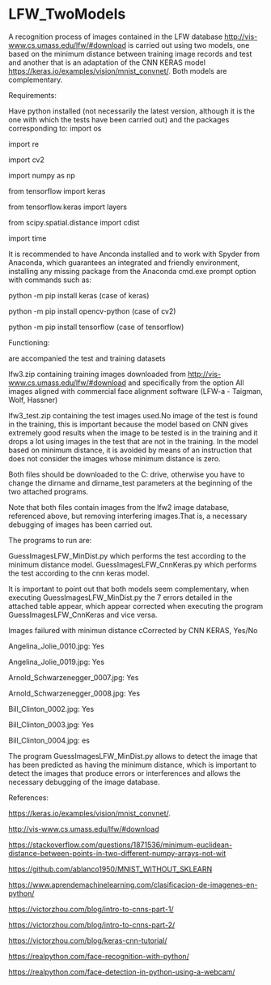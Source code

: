 # LFW_TwoModels
A recognition process of images contained in the LFW database http://vis-www.cs.umass.edu/lfw/#download is carried out using two models, one based on the minimum distance between training image records and test and another that is an adaptation of the CNN KERAS model https://keras.io/examples/vision/mnist_convnet/. Both models are complementary.

Requirements:

Have python installed (not necessarily the latest version, although it is the one with which the tests have been carried out) and the packages corresponding to:
import os

import re

import cv2

import numpy as np

from tensorflow import keras

from tensorflow.keras import layers

from scipy.spatial.distance import cdist

import time

It is recommended to have Anconda installed and to work with Spyder from Anaconda, which guarantees an integrated and friendly environment, installing any missing package from the Anaconda cmd.exe prompt option with commands such as:

python -m pip install keras (case of  keras)

python -m pip install opencv-python (case of  cv2)

python -m pip install tensorflow (case of  tensorflow)


Functioning:

are accompanied the test and training datasets

lfw3.zip containing training images downloaded from http://vis-www.cs.umass.edu/lfw/#download  and specifically from the option All images aligned with commercial face alignment software (LFW-a - Taigman, Wolf, Hassner) 

lfw3_test.zip containing the test images used.No image of the test is found in the training, this is important because the model based on CNN gives extremely good results when the image to be tested is in the training and it drops a lot using images in the test that are not in the training. In the model based on minimum distance, it is avoided by means of an instruction that does not consider the images whose minimum distance is zero.

Both files should be downloaded to the C: drive, otherwise you have to change the dirname and dirname_test parameters at the beginning of the two attached programs.

Note that both files contain images from the lfw2 image database, referenced above, but removing interfering images.That is, a necessary debugging of images has been carried out.

The programs to run are:

GuessImagesLFW_MinDist.py which performs the test according to the minimum distance model.
GuessImagesLFW_CnnKeras.py which performs the test according to the cnn keras model.

It is important to point out that both models seem complementary, when executing GuessImagesLFW_MinDist.py the 7 errors detailed in the attached table appear, which appear corrected when executing the program GuessImagesLFW_CnnKeras and vice versa.


Images failured with minimun distance cCorrected by CNN KERAS, Yes/No
 
Angelina_Jolie_0010.jpg:  Yes
 
Angelina_Jolie_0019.jpg: Yes

Arnold_Schwarzenegger_0007.jpg: Yes 

Arnold_Schwarzenegger_0008.jpg: Yes

Bill_Clinton_0002.jpg: Yes

Bill_Clinton_0003.jpg: Yes

Bill_Clinton_0004.jpg: es

The program GuessImagesLFW_MinDist.py allows to detect the image that has been predicted as having the minimum distance, which is important to detect the images that produce errors or interferences and allows the necessary debugging of the image database.

References:

https://keras.io/examples/vision/mnist_convnet/.

http://vis-www.cs.umass.edu/lfw/#download

https://stackoverflow.com/questions/1871536/minimum-euclidean-distance-between-points-in-two-different-numpy-arrays-not-wit

https://github.com/ablanco1950/MNIST_WITHOUT_SKLEARN

https://www.aprendemachinelearning.com/clasificacion-de-imagenes-en-python/

https://victorzhou.com/blog/intro-to-cnns-part-1/

https://victorzhou.com/blog/intro-to-cnns-part-2/

https://victorzhou.com/blog/keras-cnn-tutorial/

https://realpython.com/face-recognition-with-python/

https://realpython.com/face-detection-in-python-using-a-webcam/


